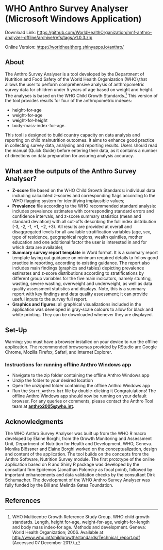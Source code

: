 # WHO Anthro Survey Analyser (Microsoft Windows Application)

Download Link: https://github.com/WorldHealthOrganization/mnf-anthro-analyzer-offline/archive/refs/tags/v1.0.3.zip

Online Version: https://worldhealthorg.shinyapps.io/anthro/

## About
The Anthro Survey Analyser is a tool developed by the Department of Nutrition and Food Safety of the World Health Organization (WHO),that allows the user to perform comprehensive analysis of anthropometric survey data for children under 5 years of age based on weight and height. The analyses is based on the WHO Child Growth Standards.[^1] This version of the tool provides results for four of the anthropometric indexes: 
- height-for-age
- weight-for-age
- weight-for-height
- body-mass-index-for-age.

This tool is designed to build country capacity on data analysis and reporting on child malnutrition outcomes. It aims to enhance good practice in collecting survey data, analysing and reporting results.
Users should read the manual (Quick Guide) before entering their data, as it contains a number of directions on data preparation for assuring analysis accuracy.

## What are the outputs of the Anthro Survey Analyser?
- **Z-score** file based on the WHO Child Growth Standards: individual data including calculated z-scores and corresponding flags according to the WHO flagging system for identifying implausible values;
- **Prevalence** file according to the WHO recommended standard analysis: includes prevalence estimates with corresponding standard errors and confidence intervals, and z-score summary statistics (mean and standard deviation) with all cut-offs describing the full index distribution (-3, -2, -1, +1, +2, +3). All results are provided at overall and disaggregated levels for all available stratification variables (age, sex, type of residence, geographical regions, wealth quintiles, mother education and one additional factor the user is interested in and for which data are available);
- **Summary survey report template** in Word format. It is a summary report template laying out guidance on minimum required details to follow good practice in reporting, according to existing guidance. The report also includes main findings (graphics and tables) depicting prevalence estimates and z-score distributions according to stratifications by different group variables for the five main indicators, namely stunting, wasting, severe wasting, overweight and underweight, as well as data quality assessment statistics and displays. Note, this is a summary report with key findings and data quality assessment; it can provide useful inputs to the survey full report.
- **Graphics and figures**: all graphical visualizations included in the application was developed in gray-scale colours to allow for black and white printing. They can be downloaded whenever they are displayed.

## Set-Up
Warning: you must have a browser installed on your device to run the offline application. The recommended browsersas provided by RStudio are Google Chrome, Mozilla Firefox, Safari, and Internet Explorer.

### Instructions for running offline Anthro Windows app
- Navigate to the zip folder containing the offline Anthro Windows app
- Unzip the folder to your desired location
- Open the unzipped folder containing the offline Anthro Windows app
- Run the `Start_Anthro.bat` file by double-clicking it
Congratulations! The offline Anthro Windows app should now be running on your default browser.
For any queries or comments, please contact the Anthro Tool team at **anthro2005@who.int**.

## Acknowledgments
The WHO Anthro Survey Analyser was built up from the WHO R macro developed by Elaine Borghi, from the Growth Monitoring and Assessment Unit, Department of Nutrition for Health and Development, WHO, Geneva. Monika Blössner and Elaine Borghi worked on the conceptualization, design and content of the application. The tool builds on the concepts from the Anthro Software, Nutrition Survey module. The first prototype of the online application based on R and Shiny R package was developed by the consultant firm Epidemos (Jonathan Polonsky as focal point), followed by important enhancements and data validation checks by the consultant Dirk Schumacher.
The development of the WHO Anthro Survey Analyser was fully funded by the Bill and Melinda Gates Foundation.

## References
[^1]: WHO Multicentre Growth Reference Study Group. WHO child growth standards. Length, height for-age, weight-for-age, weight-for-length and body mass index-for age. Methods and development. Geneva: World Health Organization; 2006. Available at http://www.who.int/childgrowth/standards/Technical_report.pdf (Accessed 07 December 2017).
